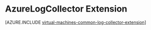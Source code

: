 <properties
   pageTitle="AzureLogCollector VM Extension | Azure"
   description="Describes the AzureLogCollector VM extension, which collects all the log files and brings them together into one location in Azure Storage."
   services="virtual-machines-linux"
   documentationCenter="virtual-machines"
   authors="squillace"
   manager="timlt"
   editor=""/>

<tags
	ms.service="virtual-machines-linux"
	ms.date="05/26/2016"
	wacn.date=""/>

# AzureLogCollector Extension



[AZURE.INCLUDE [virtual-machines-common-log-collector-extension](../includes/virtual-machines-common-log-collector-extension.md)]
